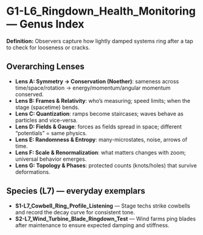 # G1-L6_Ringdown_Health_Monitoring — Genus Index
**Definition:** Observers capture how lightly damped systems ring after a tap to check for looseness or cracks.

## Overarching Lenses

- **Lens A: Symmetry -> Conservation (Noether)**: sameness across time/space/rotation → energy/momentum/angular momentum conserved.
- **Lens B: Frames & Relativity**: who’s measuring; speed limits; when the stage (spacetime) bends.
- **Lens C: Quantization**: ramps become staircases; waves behave as particles and vice-versa.
- **Lens D: Fields & Gauge**: forces as fields spread in space; different “potentials” = same physics.
- **Lens E: Randomness & Entropy**: many-microstates, noise, arrows of time.
- **Lens F: Scale & Renormalization**: what matters changes with zoom; universal behavior emerges.
- **Lens G: Topology & Phases**: protected counts (knots/holes) that survive deformations.

## Species (L7) — everyday exemplars
- **S1-L7_Cowbell_Ring_Profile_Listening** — Stage techs strike cowbells and record the decay curve for consistent tone.
- **S2-L7_Wind_Turbine_Blade_Ringdown_Test** — Wind farms ping blades after maintenance to ensure expected damping and stiffness.
